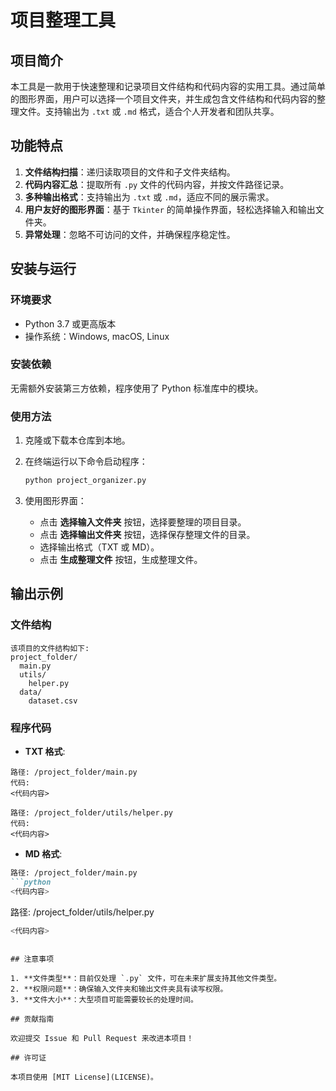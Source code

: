 # 项目整理工具

## 项目简介

本工具是一款用于快速整理和记录项目文件结构和代码内容的实用工具。通过简单的图形界面，用户可以选择一个项目文件夹，并生成包含文件结构和代码内容的整理文件。支持输出为 `.txt` 或 `.md` 格式，适合个人开发者和团队共享。

## 功能特点

1. **文件结构扫描**：递归读取项目的文件和子文件夹结构。
2. **代码内容汇总**：提取所有 `.py` 文件的代码内容，并按文件路径记录。
3. **多种输出格式**：支持输出为 `.txt` 或 `.md`，适应不同的展示需求。
4. **用户友好的图形界面**：基于 `Tkinter` 的简单操作界面，轻松选择输入和输出文件夹。
5. **异常处理**：忽略不可访问的文件，并确保程序稳定性。

## 安装与运行

### 环境要求

- Python 3.7 或更高版本
- 操作系统：Windows, macOS, Linux

### 安装依赖

无需额外安装第三方依赖，程序使用了 Python 标准库中的模块。

### 使用方法

1. 克隆或下载本仓库到本地。
2. 在终端运行以下命令启动程序：

   ```bash
   python project_organizer.py
   ```

3. 使用图形界面：
   - 点击 **选择输入文件夹** 按钮，选择要整理的项目目录。
   - 点击 **选择输出文件夹** 按钮，选择保存整理文件的目录。
   - 选择输出格式（TXT 或 MD）。
   - 点击 **生成整理文件** 按钮，生成整理文件。

## 输出示例

### 文件结构

```
该项目的文件结构如下:
project_folder/
  main.py
  utils/
    helper.py
  data/
    dataset.csv
```

### 程序代码

- **TXT 格式**:

```
路径: /project_folder/main.py
代码:
<代码内容>

路径: /project_folder/utils/helper.py
代码:
<代码内容>
```

- **MD 格式**:

```markdown
路径: /project_folder/main.py
```python
<代码内容>
```

路径: /project_folder/utils/helper.py
```python
<代码内容>
```
```

## 注意事项

1. **文件类型**：目前仅处理 `.py` 文件，可在未来扩展支持其他文件类型。
2. **权限问题**：确保输入文件夹和输出文件夹具有读写权限。
3. **文件大小**：大型项目可能需要较长的处理时间。

## 贡献指南

欢迎提交 Issue 和 Pull Request 来改进本项目！

## 许可证

本项目使用 [MIT License](LICENSE)。

